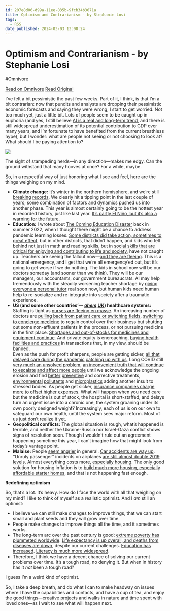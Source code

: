 ```yaml
---
id: 207e8d06-d99a-11ee-835b-9fcb34b3671a
title: Optimism and Contrarianism - by Stephanie Losi
tags:
  - RSS
date_published: 2024-03-03 13:08:24
---
```


# Optimism and Contrarianism - by Stephanie Losi
#Omnivore

[Read on Omnivore](https://omnivore.app/me/optimism-and-contrarianism-by-stephanie-losi-18e05f0c40d)
[Read Original](https://riskmusings.substack.com/p/optimism-and-contrarianism)



I’ve felt a bit pessimistic the past few weeks. Part of it, I think, is that I’m a bit contrarian: now that pundits and analysts are dropping their pessimistic economic forecasts and saying they were wrong, I start to get worried. Not too much yet, just a little bit. Lots of people seem to be caught up in euphoria (and yes, I still believe [AI is a real and long-term trend](https:&#x2F;&#x2F;riskmusings.substack.com&#x2F;p&#x2F;musings-on-ai-at-a-turning-point), and there is still widespread underestimation of its potential contribution to GDP over many years, and I’m fortunate to have benefited from the current breathless hype), but I wonder: what are people not seeing or not choosing to look at? What should I be paying attention to? 

[![](https:&#x2F;&#x2F;proxy-prod.omnivore-image-cache.app&#x2F;512x512,sqpj76jWzhHswATDV2zsJ9FYq6_hG22SrtzlBxHzjJpM&#x2F;https:&#x2F;&#x2F;substackcdn.com&#x2F;image&#x2F;fetch&#x2F;w_1456,c_limit,f_auto,q_auto:good,fl_progressive:steep&#x2F;https%3A%2F%2Fsubstack-post-media.s3.amazonaws.com%2Fpublic%2Fimages%2F3c457b2c-75de-45da-ad29-12abafce1010_800x512)](https:&#x2F;&#x2F;substackcdn.com&#x2F;image&#x2F;fetch&#x2F;f%5Fauto,q%5Fauto:good,fl%5Fprogressive:steep&#x2F;https%3A%2F%2Fsubstack-post-media.s3.amazonaws.com%2Fpublic%2Fimages%2F3c457b2c-75de-45da-ad29-12abafce1010%5F800x512)

The sight of stampeding herds—in any direction—makes me edgy. Can the ground withstand that many hooves at once? For a while, maybe.

So, in a respectful way of just honoring what I see and feel, here are the things weighing on my mind. 

* **Climate change:** It’s winter in the northern hemisphere, and we’re still [breaking](https:&#x2F;&#x2F;www.weatherzone.com.au&#x2F;news&#x2F;record-global-ocean-warmth-persists-into-2024&#x2F;1727962) [records](https:&#x2F;&#x2F;www.usnews.com&#x2F;news&#x2F;world&#x2F;articles&#x2F;2024-02-29&#x2F;spring-came-early-february-likely-warmest-on-record-amid-climate-change). We clearly hit a tipping point in the last couple of years; some combination of factors and dynamics pushed us into another phase. This year is almost certainly going to be the hottest year in recorded history, just like last year. [It’s partly El Niño, but it’s also a warning for the future](https:&#x2F;&#x2F;environment.uw.edu&#x2F;news&#x2F;2024&#x2F;01&#x2F;el-nino-shows-us-the-true-face-of-climate-change&#x2F;).
* **Education:** I wrote about [The Coming Education Disaster](https:&#x2F;&#x2F;riskmusings.substack.com&#x2F;p&#x2F;the-coming-education-disaster-an) back in summer 2022, when I thought there might be a chance to address pandemic learning losses. [Some districts did take action, sometimes to great effect](https:&#x2F;&#x2F;www.nytimes.com&#x2F;interactive&#x2F;2024&#x2F;01&#x2F;31&#x2F;us&#x2F;pandemic-learning-loss-recovery.html), but in other districts, that didn’t happen, and kids who fell behind not just in math and reading skills, but in [social skills that are critical for enjoying and contributing to life and society](https:&#x2F;&#x2F;www.edweek.org&#x2F;leadership&#x2F;educators-see-gaps-in-kids-emotional-growth-due-to-pandemic&#x2F;2022&#x2F;02), have not caught up. Teachers are seeing the fallout now—[and they are fleeing](https:&#x2F;&#x2F;www.usatoday.com&#x2F;story&#x2F;news&#x2F;education&#x2F;2023&#x2F;03&#x2F;06&#x2F;more-teachers-quitting-than-usual-driven-stress-politics-data-shows&#x2F;11390639002&#x2F;). This is a national emergency, and I get that we’re all emergency’ed out, but it’s going to get worse if we do nothing. The kids in school now will be our doctors someday (and sooner than we think). They will be our managers, our accountants, our government bureaucrats. AI may help tremendously with the steadily worsening teacher shortage by [giving everyone a personal tutor](https:&#x2F;&#x2F;hbsp.harvard.edu&#x2F;inspiring-minds&#x2F;ai-as-personal-tutor) real soon now, but human kids need human help to re-socialize and re-integrate into society after a traumatic experience.
* **US (and some other countries’—** _**[ahem](https:&#x2F;&#x2F;www.cnn.com&#x2F;2023&#x2F;01&#x2F;23&#x2F;uk&#x2F;uk-nhs-crisis-falling-apart-gbr-intl&#x2F;index.html)**_ **[UK](https:&#x2F;&#x2F;www.theguardian.com&#x2F;society&#x2F;2023&#x2F;jun&#x2F;11&#x2F;nhs-dying-statistic-crisis-healthcare-75th-anniversary)) healthcare systems:** Staffing is tight as [nurses are fleeing en masse](https:&#x2F;&#x2F;www.mckinsey.com&#x2F;industries&#x2F;healthcare&#x2F;our-insights&#x2F;nursing-in-2023). An increasing number of doctors are [pulling back from patient care or switching fields](https:&#x2F;&#x2F;www.nbcnews.com&#x2F;business&#x2F;business-news&#x2F;doctor-out-why-physicians-are-leaving-their-practices-pursue-other-n900921), [switching to concierge medicine](https:&#x2F;&#x2F;www.scientificamerican.com&#x2F;article&#x2F;many-doctors-are-switching-to-concierge-medicine-exacerbating-physician-shortages&#x2F;) to regain control over their business but shutting out some non-affluent patients in the process, or not pursuing medicine in the first place. [Shortages and out-of-stocks for medicines and equipment continue](https:&#x2F;&#x2F;www.msn.com&#x2F;en-us&#x2F;health&#x2F;other&#x2F;severe-medicine-shortage-takes-toll-in-2024-find-out-which-states-are-facing-the-greatest-struggles&#x2F;ss-BB1hPtNt). And private equity is encroaching, [buying health facilities and practices](https:&#x2F;&#x2F;nihcm.org&#x2F;publications&#x2F;the-growth-of-private-equity-in-us-health-care-impact-and-outlook) in transactions that, in my view, should be banned.  
Even as the push for profit sharpens, people are getting sicker, [all that delayed care during the pandemic](https:&#x2F;&#x2F;jamanetwork.com&#x2F;journals&#x2F;jama-health-forum&#x2F;fullarticle&#x2F;2774358) [catching up with us](https:&#x2F;&#x2F;www.msn.com&#x2F;en-in&#x2F;health&#x2F;health-news&#x2F;delayed-melanoma-care-during-pandemic-proved-costly&#x2F;ar-BB1j2OP7), Long COVID still [very much an unsolved problem](https:&#x2F;&#x2F;www.nejm.org&#x2F;doi&#x2F;full&#x2F;10.1056&#x2F;NEJMe2400189), [an inconvenient truth that will continue to escalate](https:&#x2F;&#x2F;theconversation.com&#x2F;mounting-research-shows-that-covid-19-leaves-its-mark-on-the-brain-including-with-significant-drops-in-iq-scores-224216) [and affect more people](https:&#x2F;&#x2F;www.bloomberg.com&#x2F;news&#x2F;articles&#x2F;2024-02-26&#x2F;covid-made-heart-disease-deadlier-puzzling-scientists) until we acknowledge the ongoing erosion and find [better](https:&#x2F;&#x2F;www.nature.com&#x2F;articles&#x2F;d41586-023-04003-4) [preventive](https:&#x2F;&#x2F;covid19.nih.gov&#x2F;news-and-stories&#x2F;can-diabetes-treatment-reduce-risk-long-covid) and corrective treatments, [environmental](https:&#x2F;&#x2F;www.cbsnews.com&#x2F;news&#x2F;pfas-in-clothing-household-items-consumer-products-forever-chemicals&#x2F;) [pollutants](https:&#x2F;&#x2F;www.theguardian.com&#x2F;environment&#x2F;2023&#x2F;may&#x2F;09&#x2F;contact-lenses-pfas-forever-chemicals) and [microplastics](https:&#x2F;&#x2F;www.sciencenews.org&#x2F;article&#x2F;microplastics-human-bodies-health-risks) adding another insult to stressed bodies. As people get sicker, [insurance companies charge more to offset higher expenses](https:&#x2F;&#x2F;www.usatoday.com&#x2F;story&#x2F;news&#x2F;health&#x2F;2023&#x2F;10&#x2F;18&#x2F;cost-of-health-insurance-up-inflation-down&#x2F;71161250007&#x2F;). What will happen when you need care but the medicine is out of stock, the hospital is short-staffed, and delays turn an urgent issue into a chronic one, the system groaning under its own poorly designed weight? Increasingly, each of us is on our own to safeguard our own health, until the system sees major reform. Most of us just don’t realize it yet.
* **Geopolitical conflicts:** The global situation is rough, what’s happened is terrible, and neither the Ukraine-Russia nor Israel-Gaza conflict shows signs of resolution soon. Though I wouldn’t rule out an agreement happening sometime this year, I can’t imagine how that might look from today’s vantage point.
* **Malaise:** People [seem angrier](https:&#x2F;&#x2F;www.nytimes.com&#x2F;2022&#x2F;01&#x2F;14&#x2F;insider&#x2F;why-is-everyone-so-angry-we-investigated.html) in general. [Car accidents are way up](https:&#x2F;&#x2F;www.npr.org&#x2F;2023&#x2F;09&#x2F;13&#x2F;1199032000&#x2F;car-auto-insurance-premium-inflation). “Unruly passenger” incidents on airplanes [are still almost double 2019 levels](https:&#x2F;&#x2F;www.faa.gov&#x2F;unruly). Almost everything costs more, [especially housing](https:&#x2F;&#x2F;www.visualcapitalist.com&#x2F;median-house-prices-vs-income-us&#x2F;). The only good solution for housing inflation is to [build much more housing, especially affordable starter homes](https:&#x2F;&#x2F;riskmusings.substack.com&#x2F;p&#x2F;to-fight-inflation-build-starter), and that is not happening fast enough.

**Redefining optimism**

So, that’s a lot. It’s heavy. How do I face the world with all that weighing on my mind? I like to think of myself as a realistic optimist. And I _am_ still an optimist: 

* I believe we can still make changes to improve things, that we can start small and plant seeds and they will grow over time.
* People make changes to improve things all the time, and it sometimes works.
* The long-term arc over the past century is good: [extreme poverty has plummeted worldwide](https:&#x2F;&#x2F;ourworldindata.org&#x2F;extreme-poverty-in-brief). [Life expectancy is up overall, and deaths from diseases are down](https:&#x2F;&#x2F;www.smh.com.au&#x2F;national&#x2F;australia-then-and-now-how-quality-of-life-has-improved-worldwide-over-the-past-century-20190912-p52qna.html), despite our current challenges. [Education has increased](https:&#x2F;&#x2F;www.statista.com&#x2F;statistics&#x2F;184260&#x2F;educational-attainment-in-the-us&#x2F;). [Literacy is much more widespread](https:&#x2F;&#x2F;ourworldindata.org&#x2F;literacy).
* Therefore, I think we have a decent chance of solving our current problems over time. It’s a tough road, no denying it. But when in history has it _not_ been a tough road?

I guess I’m a weird kind of optimist. 

So, I take a deep breath, and do what I can to make headway on issues where I have the capabilities and contacts, and have a cup of tea, and enjoy the good things—creative projects and walks in nature and time spent with loved ones—as I wait to see what will happen next. 